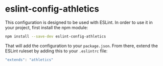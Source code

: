 # eslint-config-athletics

This configuration is designed to be used with ESLint. In order to use it in your project, first install the npm module:

```bash
npm install --save-dev eslint-config-athletics
```

That will add the configuration to your `package.json`. From there, extend the ESLint ruleset by adding this to your `.eslintrc` file:

```js
"extends": "athletics"
```
